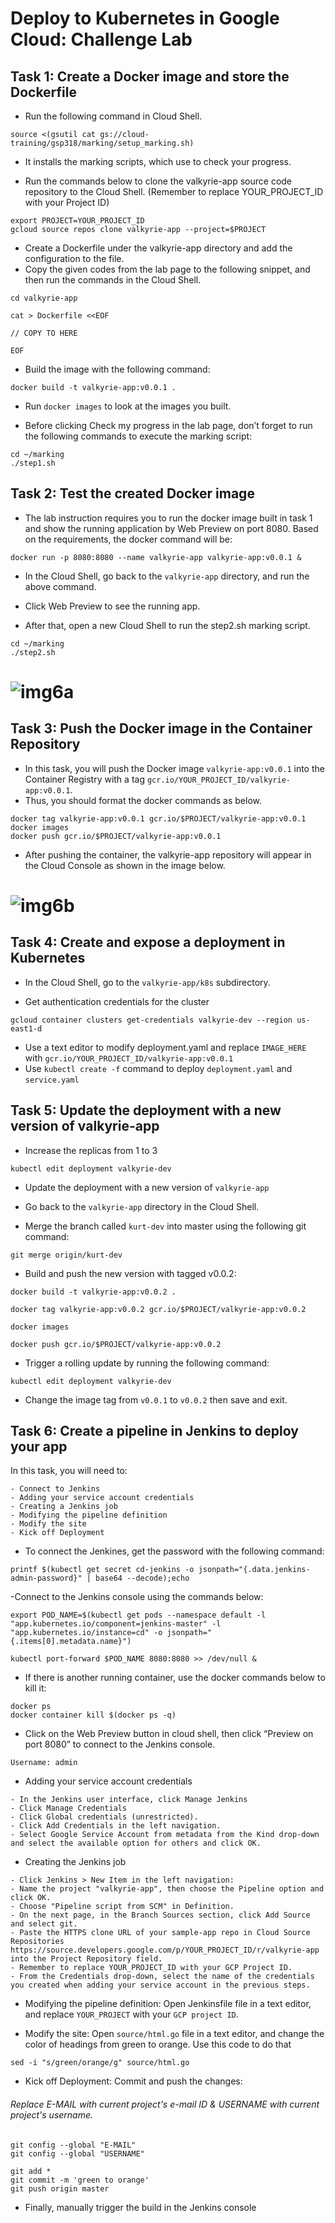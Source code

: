 # Deploy to Kubernetes in Google Cloud: Challenge Lab

## Task 1: Create a Docker image and store the Dockerfile

- Run the following command in Cloud Shell.

```
source <(gsutil cat gs://cloud-training/gsp318/marking/setup_marking.sh)
```

- It installs the marking scripts, which use to check your progress.

- Run the commands below to clone the valkyrie-app source code repository to the Cloud Shell. (Remember to replace YOUR_PROJECT_ID with your Project ID)

```
export PROJECT=YOUR_PROJECT_ID
gcloud source repos clone valkyrie-app --project=$PROJECT
```

- Create a Dockerfile under the valkyrie-app directory and add the configuration to the file.
- Copy the given codes from the lab page to the following snippet, and then run the commands in the Cloud Shell.

```
cd valkyrie-app

cat > Dockerfile <<EOF

// COPY TO HERE

EOF
```

- Build the image with the following command:

```
docker build -t valkyrie-app:v0.0.1 .
```

- Run `docker images` to look at the images you built.

- Before clicking Check my progress in the lab page, don’t forget to run the following commands to execute the marking script:

```
cd ~/marking
./step1.sh
```

## Task 2: Test the created Docker image

- The lab instruction requires you to run the docker image built in task 1 and show the running application by Web Preview on port 8080. Based on the requirements, the docker command will be:

```
docker run -p 8080:8080 --name valkyrie-app valkyrie-app:v0.0.1 &
```

- In the Cloud Shell, go back to the `valkyrie-app` directory, and run the above command.
- Click Web Preview to see the running app.

- After that, open a new Cloud Shell to run the step2.sh marking script.

```
cd ~/marking
./step2.sh
```

# ![img6a](./Assets/img6a.png)

## Task 3: Push the Docker image in the Container Repository

- In this task, you will push the Docker image `valkyrie-app:v0.0.1` into the Container Registry with a tag `gcr.io/YOUR_PROJECT_ID/valkyrie-app:v0.0.1`.
- Thus, you should format the docker commands as below.

```
docker tag valkyrie-app:v0.0.1 gcr.io/$PROJECT/valkyrie-app:v0.0.1
docker images
docker push gcr.io/$PROJECT/valkyrie-app:v0.0.1
```

- After pushing the container, the valkyrie-app repository will appear in the Cloud Console as shown in the image below.

# ![img6b](./Assets/img6b.png)

## Task 4: Create and expose a deployment in Kubernetes

- In the Cloud Shell, go to the `valkyrie-app/k8s` subdirectory.

- Get authentication credentials for the cluster

```
gcloud container clusters get-credentials valkyrie-dev --region us-east1-d
```

- Use a text editor to modify deployment.yaml and replace `IMAGE_HERE` with `gcr.io/YOUR_PROJECT_ID/valkyrie-app:v0.0.1`
- Use `kubectl create -f` command to deploy `deployment.yaml` and `service.yaml`

## Task 5: Update the deployment with a new version of valkyrie-app

- Increase the replicas from 1 to 3

```
kubectl edit deployment valkyrie-dev
```

- Update the deployment with a new version of `valkyrie-app`
- Go back to the `valkyrie-app` directory in the Cloud Shell.

- Merge the branch called `kurt-dev` into master using the following git command:

```
git merge origin/kurt-dev
```

- Build and push the new version with tagged v0.0.2:

```
docker build -t valkyrie-app:v0.0.2 .

docker tag valkyrie-app:v0.0.2 gcr.io/$PROJECT/valkyrie-app:v0.0.2

docker images

docker push gcr.io/$PROJECT/valkyrie-app:v0.0.2
```

- Trigger a rolling update by running the following command:

```
kubectl edit deployment valkyrie-dev
```

- Change the image tag from `v0.0.1` to `v0.0.2` then save and exit.

## Task 6: Create a pipeline in Jenkins to deploy your app

In this task, you will need to:

```
- Connect to Jenkins
- Adding your service account credentials
- Creating a Jenkins job
- Modifying the pipeline definition
- Modify the site
- Kick off Deployment
```

- To connect the Jenkines,
  get the password with the following command:

```
printf $(kubectl get secret cd-jenkins -o jsonpath="{.data.jenkins-admin-password}" | base64 --decode);echo
```

-Connect to the Jenkins console using the commands below:

```
export POD_NAME=$(kubectl get pods --namespace default -l "app.kubernetes.io/component=jenkins-master" -l "app.kubernetes.io/instance=cd" -o jsonpath="{.items[0].metadata.name}")

kubectl port-forward $POD_NAME 8080:8080 >> /dev/null &
```

- If there is another running container, use the docker commands below to kill it:

```
docker ps
docker container kill $(docker ps -q)
```

- Click on the Web Preview button in cloud shell, then click “Preview on port 8080” to connect to the Jenkins console.

```
Username: admin
```

- Adding your service account credentials

```
- In the Jenkins user interface, click Manage Jenkins
- Click Manage Credentials
- Click Global credentials (unrestricted).
- Click Add Credentials in the left navigation.
- Select Google Service Account from metadata from the Kind drop-down and select the available option for others and click OK.
```

- Creating the Jenkins job

```
- Click Jenkins > New Item in the left navigation:
- Name the project "valkyrie-app", then choose the Pipeline option and click OK.
- Choose "Pipeline script from SCM" in Definition.
- On the next page, in the Branch Sources section, click Add Source and select git.
- Paste the HTTPS clone URL of your sample-app repo in Cloud Source Repositories https://source.developers.google.com/p/YOUR_PROJECT_ID/r/valkyrie-app into the Project Repository field.
- Remember to replace YOUR_PROJECT_ID with your GCP Project ID.
- From the Credentials drop-down, select the name of the credentials you created when adding your service account in the previous steps.
```

- Modifying the pipeline definition:
  Open Jenkinsfile file in a text editor, and replace `YOUR_PROJECT` with your `GCP project ID`.

- Modify the site: Open `source/html.go` file in a text editor, and change the color of headings from green to orange. Use this code to do that

```
sed -i "s/green/orange/g" source/html.go
```

- Kick off Deployment: Commit and push the changes:

######  Replace E-MAIL with current project's e-mail ID & USERNAME with current project's username.

```
git config --global "E-MAIL"
git config --global "USERNAME"

git add *
git commit -m 'green to orange'
git push origin master
```

- Finally, manually trigger the build in the Jenkins console
